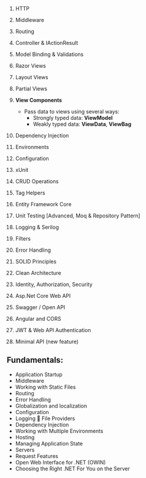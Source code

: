 1. HTTP
2. Middleware
3. Routing
4. Controller & IActionResult
5. Model Binding & Validations
6. Razor Views
7. Layout Views
8. Partial Views
9. **View Components**
    - Pass data to views using several ways:
        - Strongly typed data: **ViewModel**
        - Weakly typed data: **ViewData**, **ViewBag**

11. Dependency Injection
12. Environments
13. Configuration
14. xUnit
15. CRUD Operations
16. Tag Helpers
17. Entity Framework Core
18. Unit Testing [Advanced, Moq & Repository Pattern]
19. Logging & Serilog
20. Filters
21. Error Handling
22. SOLID Principles
23. Clean Architecture
24. Identity, Authorization, Security
25. Asp.Net Core Web API
26. Swagger / Open API
27. Angular and CORS
28. JWT & Web API Authentication
29. Minimal API (new feature)


## Fundamentals:
- Application Startup
- Middleware
- Working with Static Files
- Routing
- Error Handling
- Globalization and localization
- Configuration
- Logging
 🔧 File Providers
- Dependency Injection
- Working with Multiple Environments
- Hosting
- Managing Application State
- Servers
- Request Features
- Open Web Interface for .NET (OWIN)
- Choosing the Right .NET For You on the Server
